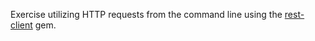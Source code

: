 Exercise utilizing HTTP requests from the command line using the [rest-client](https://github.com/leosoaivan/TOP_rest-client) gem.
